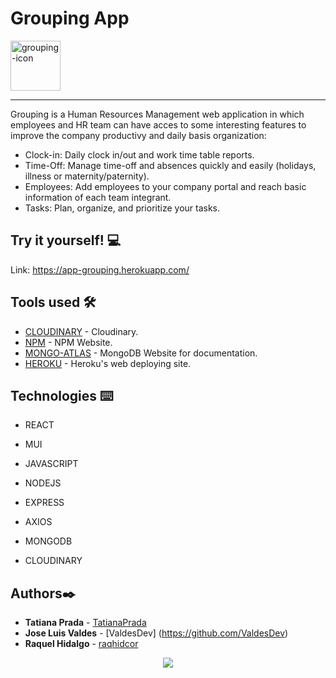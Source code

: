 # Grouping App 

<img src="./client/public/grouping.png" width="80" alt="grouping-icon"> 

---

Grouping is a Human Resources Management web application in which employees and HR team can have acces to some interesting features to improve the company productivy and daily basis organization:

* Clock-in: Daily clock in/out and work time table reports.  
* Time-Off: Manage time-off and absences quickly and easily (holidays, illness or maternity/paternity). 
* Employees: Add employees to your company portal and reach basic information of each team integrant.  
* Tasks: Plan, organize, and prioritize your tasks. 


## Try it yourself! :computer:

Link: https://app-grouping.herokuapp.com/ 

## Tools used 🛠️
* [CLOUDINARY](Cloudinaryhttps://cloudinary.com) - Cloudinary.
* [NPM](https://www.npmjs.com/) - NPM Website.
* [MONGO-ATLAS](https://www.mongodb.com) - MongoDB Website for documentation.
* [HEROKU](http://www.heroku.com) - Heroku's web deploying site.

## Technologies ⌨️
* REACT
* MUI
* JAVASCRIPT

* NODEJS
* EXPRESS
* AXIOS
* MONGODB
* CLOUDINARY

## Authors✒️
* **Tatiana Prada** - [TatianaPrada](https://github.com/TatianaPrada)
* **Jose Luis Valdes** - [ValdesDev] (https://github.com/ValdesDev) 
* **Raquel Hidalgo** - [raqhidcor](https://github.com/raqhidcor)

<div align='center'> 
 <a href="https://www.linkedin.com/in/raquel-hidalgo-corchuelo/" target="_blank"><img src="https://img.shields.io/badge/-LinkedIn-%230077B5?style=for-the-badge&logo=linkedin&logoColor=white" target="_blank"></a>
</div>


